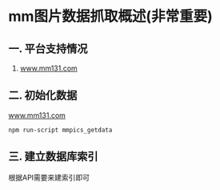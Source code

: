 # mm图片数据抓取概述(非常重要)


## 一. 平台支持情况

1. www.mm131.com

## 二. 初始化数据

www.mm131.com

    npm run-script mmpics_getdata
    
## 三. 建立数据库索引

根据API需要来建索引即可
